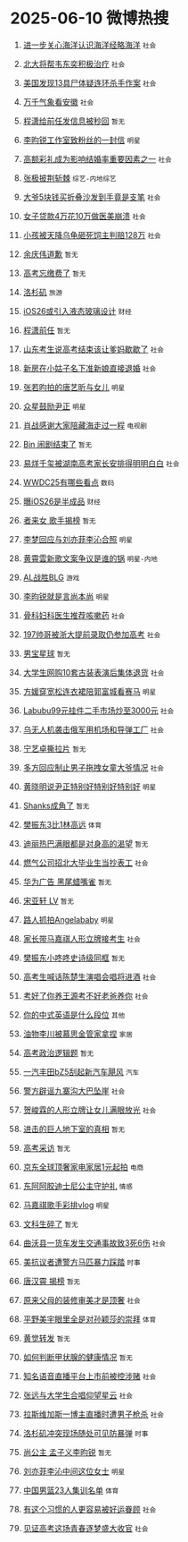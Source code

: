 # 2025-06-10 微博热搜 
1. [进一步关心海洋认识海洋经略海洋](https://m.weibo.cn/search?containerid=100103type%3D1%26t%3D10%26q%3D%23%E8%BF%9B%E4%B8%80%E6%AD%A5%E5%85%B3%E5%BF%83%E6%B5%B7%E6%B4%8B%E8%AE%A4%E8%AF%86%E6%B5%B7%E6%B4%8B%E7%BB%8F%E7%95%A5%E6%B5%B7%E6%B4%8B%23&stream_entry_id=51&isnewpage=1&extparam=seat%3D1%26q%3D%2523%25E8%25BF%259B%25E4%25B8%2580%25E6%25AD%25A5%25E5%2585%25B3%25E5%25BF%2583%25E6%25B5%25B7%25E6%25B4%258B%25E8%25AE%25A4%25E8%25AF%2586%25E6%25B5%25B7%25E6%25B4%258B%25E7%25BB%258F%25E7%2595%25A5%25E6%25B5%25B7%25E6%25B4%258B%2523%26pos%3D0%26cate%3D10103%26filter_type%3Drealtimehot%26dgr%3D0%26stream_entry_id%3D51%26c_type%3D51%26display_time%3D1749497160%26pre_seqid%3D17494971601480362926105) `社会` 

2. [北大将帮韦东奕积极治疗](https://m.weibo.cn/search?containerid=100103type%3D1%26t%3D10%26q%3D%23%E5%8C%97%E5%A4%A7%E5%B0%86%E5%B8%AE%E9%9F%A6%E4%B8%9C%E5%A5%95%E7%A7%AF%E6%9E%81%E6%B2%BB%E7%96%97%23&stream_entry_id=31&isnewpage=1&extparam=seat%3D1%26q%3D%2523%25E5%258C%2597%25E5%25A4%25A7%25E5%25B0%2586%25E5%25B8%25AE%25E9%259F%25A6%25E4%25B8%259C%25E5%25A5%2595%25E7%25A7%25AF%25E6%259E%2581%25E6%25B2%25BB%25E7%2596%2597%2523%26pos%3D0%26flag%3D2%26filter_type%3Drealtimehot%26c_type%3D31%26cate%3D5001%26band_rank%3D1%26realpos%3D1%26dgr%3D0%26stream_entry_id%3D31%26lcate%3D5001%26display_time%3D1749497160%26pre_seqid%3D17494971601480362926105) `社会` 

3. [美国发现13具尸体疑连环杀手作案](https://m.weibo.cn/search?containerid=100103type%3D1%26t%3D10%26q%3D%23%E7%BE%8E%E5%9B%BD%E5%8F%91%E7%8E%B013%E5%85%B7%E5%B0%B8%E4%BD%93%E7%96%91%E8%BF%9E%E7%8E%AF%E6%9D%80%E6%89%8B%E4%BD%9C%E6%A1%88%23&stream_entry_id=31&isnewpage=1&extparam=seat%3D1%26q%3D%2523%25E7%25BE%258E%25E5%259B%25BD%25E5%258F%2591%25E7%258E%25B013%25E5%2585%25B7%25E5%25B0%25B8%25E4%25BD%2593%25E7%2596%2591%25E8%25BF%259E%25E7%258E%25AF%25E6%259D%2580%25E6%2589%258B%25E4%25BD%259C%25E6%25A1%2588%2523%26pos%3D1%26flag%3D2%26filter_type%3Drealtimehot%26c_type%3D31%26cate%3D5001%26band_rank%3D2%26realpos%3D2%26dgr%3D0%26stream_entry_id%3D31%26lcate%3D5001%26display_time%3D1749497160%26pre_seqid%3D17494971601480362926105) `社会` 

4. [万千气象看安徽](https://m.weibo.cn/search?containerid=100103type%3D1%26t%3D10%26q%3D%23%E4%B8%87%E5%8D%83%E6%B0%94%E8%B1%A1%E7%9C%8B%E5%AE%89%E5%BE%BD%23&stream_entry_id=31&isnewpage=1&extparam=seat%3D1%26q%3D%2523%25E4%25B8%2587%25E5%258D%2583%25E6%25B0%2594%25E8%25B1%25A1%25E7%259C%258B%25E5%25AE%2589%25E5%25BE%25BD%2523%26pos%3D2%26flag%3D0%26filter_type%3Drealtimehot%26c_type%3D31%26cate%3D5001%26band_rank%3D3%26realpos%3D3%26dgr%3D0%26stream_entry_id%3D31%26lcate%3D5001%26display_time%3D1749497160%26pre_seqid%3D17494971601480362926105) `社会` 

5. [程潇给前任发信息被秒回](https://m.weibo.cn/search?containerid=100103type%3D1%26t%3D10%26q%3D%E7%A8%8B%E6%BD%87%E7%BB%99%E5%89%8D%E4%BB%BB%E5%8F%91%E4%BF%A1%E6%81%AF%E8%A2%AB%E7%A7%92%E5%9B%9E&stream_entry_id=31&isnewpage=1&extparam=seat%3D1%26q%3D%25E7%25A8%258B%25E6%25BD%2587%25E7%25BB%2599%25E5%2589%258D%25E4%25BB%25BB%25E5%258F%2591%25E4%25BF%25A1%25E6%2581%25AF%25E8%25A2%25AB%25E7%25A7%2592%25E5%259B%259E%26pos%3D3%26flag%3D2%26filter_type%3Drealtimehot%26c_type%3D31%26cate%3D5001%26band_rank%3D4%26realpos%3D4%26dgr%3D0%26stream_entry_id%3D31%26lcate%3D5001%26display_time%3D1749497160%26pre_seqid%3D17494971601480362926105) `暂无` 

6. [李昀锐工作室致粉丝的一封信](https://m.weibo.cn/search?containerid=100103type%3D1%26t%3D10%26q%3D%23%E6%9D%8E%E6%98%80%E9%94%90%E5%B7%A5%E4%BD%9C%E5%AE%A4%E8%87%B4%E7%B2%89%E4%B8%9D%E7%9A%84%E4%B8%80%E5%B0%81%E4%BF%A1%23&stream_entry_id=31&isnewpage=1&extparam=seat%3D1%26q%3D%2523%25E6%259D%258E%25E6%2598%2580%25E9%2594%2590%25E5%25B7%25A5%25E4%25BD%259C%25E5%25AE%25A4%25E8%2587%25B4%25E7%25B2%2589%25E4%25B8%259D%25E7%259A%2584%25E4%25B8%2580%25E5%25B0%2581%25E4%25BF%25A1%2523%26pos%3D4%26flag%3D2%26filter_type%3Drealtimehot%26c_type%3D31%26cate%3D5001%26band_rank%3D5%26realpos%3D5%26dgr%3D0%26stream_entry_id%3D31%26lcate%3D5001%26display_time%3D1749497160%26pre_seqid%3D17494971601480362926105) `明星` 

7. [高额彩礼成为影响结婚率重要因素之一](https://m.weibo.cn/search?containerid=100103type%3D1%26t%3D10%26q%3D%23%E9%AB%98%E9%A2%9D%E5%BD%A9%E7%A4%BC%E6%88%90%E4%B8%BA%E5%BD%B1%E5%93%8D%E7%BB%93%E5%A9%9A%E7%8E%87%E9%87%8D%E8%A6%81%E5%9B%A0%E7%B4%A0%E4%B9%8B%E4%B8%80%23&stream_entry_id=31&isnewpage=1&extparam=seat%3D1%26q%3D%2523%25E9%25AB%2598%25E9%25A2%259D%25E5%25BD%25A9%25E7%25A4%25BC%25E6%2588%2590%25E4%25B8%25BA%25E5%25BD%25B1%25E5%2593%258D%25E7%25BB%2593%25E5%25A9%259A%25E7%258E%2587%25E9%2587%258D%25E8%25A6%2581%25E5%259B%25A0%25E7%25B4%25A0%25E4%25B9%258B%25E4%25B8%2580%2523%26pos%3D5%26flag%3D0%26filter_type%3Drealtimehot%26c_type%3D31%26cate%3D5001%26band_rank%3D6%26realpos%3D6%26dgr%3D0%26stream_entry_id%3D31%26lcate%3D5001%26display_time%3D1749497160%26pre_seqid%3D17494971601480362926105) `社会` 

8. [张极披荆斩棘](https://m.weibo.cn/search?containerid=100103type%3D1%26t%3D10%26q%3D%23%E5%BC%A0%E6%9E%81%E6%8A%AB%E8%8D%86%E6%96%A9%E6%A3%98%23&stream_entry_id=31&isnewpage=1&extparam=seat%3D1%26q%3D%2523%25E5%25BC%25A0%25E6%259E%2581%25E6%258A%25AB%25E8%258D%2586%25E6%2596%25A9%25E6%25A3%2598%2523%26pos%3D6%26flag%3D1%26filter_type%3Drealtimehot%26c_type%3D31%26cate%3D5001%26band_rank%3D7%26realpos%3D7%26dgr%3D0%26stream_entry_id%3D31%26lcate%3D5001%26display_time%3D1749497160%26pre_seqid%3D17494971601480362926105) `综艺-内地综艺` 

9. [大爷5块钱买折叠沙发到手竟是支笔](https://m.weibo.cn/search?containerid=100103type%3D1%26t%3D10%26q%3D%23%E5%A4%A7%E7%88%B75%E5%9D%97%E9%92%B1%E4%B9%B0%E6%8A%98%E5%8F%A0%E6%B2%99%E5%8F%91%E5%88%B0%E6%89%8B%E7%AB%9F%E6%98%AF%E6%94%AF%E7%AC%94%23&stream_entry_id=31&isnewpage=1&extparam=seat%3D1%26q%3D%2523%25E5%25A4%25A7%25E7%2588%25B75%25E5%259D%2597%25E9%2592%25B1%25E4%25B9%25B0%25E6%258A%2598%25E5%258F%25A0%25E6%25B2%2599%25E5%258F%2591%25E5%2588%25B0%25E6%2589%258B%25E7%25AB%259F%25E6%2598%25AF%25E6%2594%25AF%25E7%25AC%2594%2523%26pos%3D7%26flag%3D0%26filter_type%3Drealtimehot%26c_type%3D31%26cate%3D5001%26band_rank%3D8%26realpos%3D8%26dgr%3D0%26stream_entry_id%3D31%26lcate%3D5001%26display_time%3D1749497160%26pre_seqid%3D17494971601480362926105) `社会` 

10. [女子贷款4万花10万做医美崩溃](https://m.weibo.cn/search?containerid=100103type%3D1%26t%3D10%26q%3D%23%E5%A5%B3%E5%AD%90%E8%B4%B7%E6%AC%BE4%E4%B8%87%E8%8A%B110%E4%B8%87%E5%81%9A%E5%8C%BB%E7%BE%8E%E5%B4%A9%E6%BA%83%23&stream_entry_id=31&isnewpage=1&extparam=seat%3D1%26q%3D%2523%25E5%25A5%25B3%25E5%25AD%2590%25E8%25B4%25B7%25E6%25AC%25BE4%25E4%25B8%2587%25E8%258A%25B110%25E4%25B8%2587%25E5%2581%259A%25E5%258C%25BB%25E7%25BE%258E%25E5%25B4%25A9%25E6%25BA%2583%2523%26pos%3D8%26flag%3D2%26filter_type%3Drealtimehot%26c_type%3D31%26cate%3D5001%26band_rank%3D9%26realpos%3D9%26dgr%3D0%26stream_entry_id%3D31%26lcate%3D5001%26display_time%3D1749497160%26pre_seqid%3D17494971601480362926105) `社会` 

11. [小孩被天降乌龟砸死饲主判赔128万](https://m.weibo.cn/search?containerid=100103type%3D1%26t%3D10%26q%3D%23%E5%B0%8F%E5%AD%A9%E8%A2%AB%E5%A4%A9%E9%99%8D%E4%B9%8C%E9%BE%9F%E7%A0%B8%E6%AD%BB%E9%A5%B2%E4%B8%BB%E5%88%A4%E8%B5%94128%E4%B8%87%23&stream_entry_id=31&isnewpage=1&extparam=seat%3D1%26q%3D%2523%25E5%25B0%258F%25E5%25AD%25A9%25E8%25A2%25AB%25E5%25A4%25A9%25E9%2599%258D%25E4%25B9%258C%25E9%25BE%259F%25E7%25A0%25B8%25E6%25AD%25BB%25E9%25A5%25B2%25E4%25B8%25BB%25E5%2588%25A4%25E8%25B5%2594128%25E4%25B8%2587%2523%26pos%3D9%26flag%3D0%26filter_type%3Drealtimehot%26c_type%3D31%26cate%3D5001%26band_rank%3D10%26realpos%3D10%26dgr%3D0%26stream_entry_id%3D31%26lcate%3D5001%26display_time%3D1749497160%26pre_seqid%3D17494971601480362926105) `社会` 

12. [余庆伟道歉](https://m.weibo.cn/search?containerid=100103type%3D1%26t%3D10%26q%3D%E4%BD%99%E5%BA%86%E4%BC%9F%E9%81%93%E6%AD%89&stream_entry_id=31&isnewpage=1&extparam=seat%3D1%26q%3D%25E4%25BD%2599%25E5%25BA%2586%25E4%25BC%259F%25E9%2581%2593%25E6%25AD%2589%26pos%3D10%26flag%3D2%26filter_type%3Drealtimehot%26c_type%3D31%26cate%3D5001%26band_rank%3D11%26realpos%3D11%26dgr%3D0%26stream_entry_id%3D31%26lcate%3D5001%26display_time%3D1749497160%26pre_seqid%3D17494971601480362926105) `暂无` 

13. [高考忘缴费了](https://m.weibo.cn/search?containerid=100103type%3D1%26t%3D10%26q%3D%E9%AB%98%E8%80%83%E5%BF%98%E7%BC%B4%E8%B4%B9%E4%BA%86&stream_entry_id=31&isnewpage=1&extparam=seat%3D1%26q%3D%25E9%25AB%2598%25E8%2580%2583%25E5%25BF%2598%25E7%25BC%25B4%25E8%25B4%25B9%25E4%25BA%2586%26pos%3D11%26flag%3D2%26filter_type%3Drealtimehot%26c_type%3D31%26cate%3D5001%26band_rank%3D12%26realpos%3D12%26dgr%3D0%26stream_entry_id%3D31%26lcate%3D5001%26display_time%3D1749497160%26pre_seqid%3D17494971601480362926105) `暂无` 

14. [洛杉矶](https://m.weibo.cn/search?containerid=100103type%3D1%26t%3D10%26q%3D%E6%B4%9B%E6%9D%89%E7%9F%B6&stream_entry_id=31&isnewpage=1&extparam=seat%3D1%26q%3D%25E6%25B4%259B%25E6%259D%2589%25E7%259F%25B6%26pos%3D12%26flag%3D0%26filter_type%3Drealtimehot%26c_type%3D31%26cate%3D5001%26band_rank%3D13%26realpos%3D13%26dgr%3D0%26stream_entry_id%3D31%26lcate%3D5001%26display_time%3D1749497160%26pre_seqid%3D17494971601480362926105) `旅游` 

15. [iOS26或引入液态玻璃设计](https://m.weibo.cn/search?containerid=100103type%3D1%26t%3D10%26q%3D%23iOS26%E6%88%96%E5%BC%95%E5%85%A5%E6%B6%B2%E6%80%81%E7%8E%BB%E7%92%83%E8%AE%BE%E8%AE%A1%23&stream_entry_id=31&isnewpage=1&extparam=seat%3D1%26q%3D%2523iOS26%25E6%2588%2596%25E5%25BC%2595%25E5%2585%25A5%25E6%25B6%25B2%25E6%2580%2581%25E7%258E%25BB%25E7%2592%2583%25E8%25AE%25BE%25E8%25AE%25A1%2523%26pos%3D13%26flag%3D0%26filter_type%3Drealtimehot%26c_type%3D31%26cate%3D5001%26band_rank%3D14%26realpos%3D14%26dgr%3D0%26stream_entry_id%3D31%26lcate%3D5001%26display_time%3D1749497160%26pre_seqid%3D17494971601480362926105) `财经` 

16. [程潇前任](https://m.weibo.cn/search?containerid=100103type%3D1%26t%3D10%26q%3D%E7%A8%8B%E6%BD%87%E5%89%8D%E4%BB%BB&stream_entry_id=31&isnewpage=1&extparam=seat%3D1%26q%3D%25E7%25A8%258B%25E6%25BD%2587%25E5%2589%258D%25E4%25BB%25BB%26pos%3D14%26flag%3D0%26filter_type%3Drealtimehot%26c_type%3D31%26cate%3D5001%26band_rank%3D15%26realpos%3D15%26dgr%3D0%26stream_entry_id%3D31%26lcate%3D5001%26display_time%3D1749497160%26pre_seqid%3D17494971601480362926105) `暂无` 

17. [山东考生说高考结束该让爹妈歇歇了](https://m.weibo.cn/search?containerid=100103type%3D1%26t%3D10%26q%3D%23%E5%B1%B1%E4%B8%9C%E8%80%83%E7%94%9F%E8%AF%B4%E9%AB%98%E8%80%83%E7%BB%93%E6%9D%9F%E8%AF%A5%E8%AE%A9%E7%88%B9%E5%A6%88%E6%AD%87%E6%AD%87%E4%BA%86%23&stream_entry_id=31&isnewpage=1&extparam=seat%3D1%26q%3D%2523%25E5%25B1%25B1%25E4%25B8%259C%25E8%2580%2583%25E7%2594%259F%25E8%25AF%25B4%25E9%25AB%2598%25E8%2580%2583%25E7%25BB%2593%25E6%259D%259F%25E8%25AF%25A5%25E8%25AE%25A9%25E7%2588%25B9%25E5%25A6%2588%25E6%25AD%2587%25E6%25AD%2587%25E4%25BA%2586%2523%26pos%3D15%26flag%3D0%26filter_type%3Drealtimehot%26c_type%3D31%26cate%3D5001%26band_rank%3D16%26realpos%3D16%26dgr%3D0%26stream_entry_id%3D31%26lcate%3D5001%26display_time%3D1749497160%26pre_seqid%3D17494971601480362926105) `社会` 

18. [新房在小姑子名下准新娘直接退婚](https://m.weibo.cn/search?containerid=100103type%3D1%26t%3D10%26q%3D%23%E6%96%B0%E6%88%BF%E5%9C%A8%E5%B0%8F%E5%A7%91%E5%AD%90%E5%90%8D%E4%B8%8B%E5%87%86%E6%96%B0%E5%A8%98%E7%9B%B4%E6%8E%A5%E9%80%80%E5%A9%9A%23&stream_entry_id=31&isnewpage=1&extparam=seat%3D1%26q%3D%2523%25E6%2596%25B0%25E6%2588%25BF%25E5%259C%25A8%25E5%25B0%258F%25E5%25A7%2591%25E5%25AD%2590%25E5%2590%258D%25E4%25B8%258B%25E5%2587%2586%25E6%2596%25B0%25E5%25A8%2598%25E7%259B%25B4%25E6%258E%25A5%25E9%2580%2580%25E5%25A9%259A%2523%26pos%3D16%26flag%3D0%26filter_type%3Drealtimehot%26c_type%3D31%26cate%3D5001%26band_rank%3D17%26realpos%3D17%26dgr%3D0%26stream_entry_id%3D31%26lcate%3D5001%26display_time%3D1749497160%26pre_seqid%3D17494971601480362926105) `社会` 

19. [张若昀拍的唐艺昕与女儿](https://m.weibo.cn/search?containerid=100103type%3D1%26t%3D10%26q%3D%23%E5%BC%A0%E8%8B%A5%E6%98%80%E6%8B%8D%E7%9A%84%E5%94%90%E8%89%BA%E6%98%95%E4%B8%8E%E5%A5%B3%E5%84%BF%23&stream_entry_id=31&isnewpage=1&extparam=seat%3D1%26q%3D%2523%25E5%25BC%25A0%25E8%258B%25A5%25E6%2598%2580%25E6%258B%258D%25E7%259A%2584%25E5%2594%2590%25E8%2589%25BA%25E6%2598%2595%25E4%25B8%258E%25E5%25A5%25B3%25E5%2584%25BF%2523%26pos%3D17%26flag%3D2%26filter_type%3Drealtimehot%26c_type%3D31%26cate%3D5001%26band_rank%3D18%26realpos%3D18%26dgr%3D0%26stream_entry_id%3D31%26lcate%3D5001%26display_time%3D1749497160%26pre_seqid%3D17494971601480362926105) `明星` 

20. [众星鼓励尹正](https://m.weibo.cn/search?containerid=100103type%3D1%26t%3D10%26q%3D%23%E4%BC%97%E6%98%9F%E9%BC%93%E5%8A%B1%E5%B0%B9%E6%AD%A3%23&stream_entry_id=31&isnewpage=1&extparam=seat%3D1%26q%3D%2523%25E4%25BC%2597%25E6%2598%259F%25E9%25BC%2593%25E5%258A%25B1%25E5%25B0%25B9%25E6%25AD%25A3%2523%26pos%3D18%26flag%3D0%26filter_type%3Drealtimehot%26c_type%3D31%26cate%3D5001%26band_rank%3D19%26realpos%3D19%26dgr%3D0%26stream_entry_id%3D31%26lcate%3D5001%26display_time%3D1749497160%26pre_seqid%3D17494971601480362926105) `明星` 

21. [肖战感谢大家陪藏海走过一程](https://m.weibo.cn/search?containerid=100103type%3D1%26t%3D10%26q%3D%23%E8%82%96%E6%88%98%E6%84%9F%E8%B0%A2%E5%A4%A7%E5%AE%B6%E9%99%AA%E8%97%8F%E6%B5%B7%E8%B5%B0%E8%BF%87%E4%B8%80%E7%A8%8B%23&stream_entry_id=31&isnewpage=1&extparam=seat%3D1%26q%3D%2523%25E8%2582%2596%25E6%2588%2598%25E6%2584%259F%25E8%25B0%25A2%25E5%25A4%25A7%25E5%25AE%25B6%25E9%2599%25AA%25E8%2597%258F%25E6%25B5%25B7%25E8%25B5%25B0%25E8%25BF%2587%25E4%25B8%2580%25E7%25A8%258B%2523%26pos%3D19%26flag%3D0%26filter_type%3Drealtimehot%26c_type%3D31%26cate%3D5001%26band_rank%3D20%26realpos%3D20%26dgr%3D0%26stream_entry_id%3D31%26lcate%3D5001%26display_time%3D1749497160%26pre_seqid%3D17494971601480362926105) `电视剧` 

22. [Bin 闹剧结束了](https://m.weibo.cn/search?containerid=100103type%3D1%26t%3D10%26q%3DBin+%E9%97%B9%E5%89%A7%E7%BB%93%E6%9D%9F%E4%BA%86&stream_entry_id=31&isnewpage=1&extparam=seat%3D1%26q%3DBin%2520%25E9%2597%25B9%25E5%2589%25A7%25E7%25BB%2593%25E6%259D%259F%25E4%25BA%2586%26pos%3D20%26flag%3D0%26filter_type%3Drealtimehot%26c_type%3D31%26cate%3D5001%26band_rank%3D21%26realpos%3D21%26dgr%3D0%26stream_entry_id%3D31%26lcate%3D5001%26display_time%3D1749497160%26pre_seqid%3D17494971601480362926105) `暂无` 

23. [易烊千玺被湖南高考家长安排得明明白白](https://m.weibo.cn/search?containerid=100103type%3D1%26t%3D10%26q%3D%23%E6%98%93%E7%83%8A%E5%8D%83%E7%8E%BA%E8%A2%AB%E6%B9%96%E5%8D%97%E9%AB%98%E8%80%83%E5%AE%B6%E9%95%BF%E5%AE%89%E6%8E%92%E5%BE%97%E6%98%8E%E6%98%8E%E7%99%BD%E7%99%BD%23&stream_entry_id=31&isnewpage=1&extparam=seat%3D1%26q%3D%2523%25E6%2598%2593%25E7%2583%258A%25E5%258D%2583%25E7%258E%25BA%25E8%25A2%25AB%25E6%25B9%2596%25E5%258D%2597%25E9%25AB%2598%25E8%2580%2583%25E5%25AE%25B6%25E9%2595%25BF%25E5%25AE%2589%25E6%258E%2592%25E5%25BE%2597%25E6%2598%258E%25E6%2598%258E%25E7%2599%25BD%25E7%2599%25BD%2523%26pos%3D21%26flag%3D0%26filter_type%3Drealtimehot%26c_type%3D31%26cate%3D5001%26band_rank%3D22%26realpos%3D22%26dgr%3D0%26stream_entry_id%3D31%26lcate%3D5001%26display_time%3D1749497160%26pre_seqid%3D17494971601480362926105) `社会` 

24. [WWDC25有哪些看点](https://m.weibo.cn/search?containerid=100103type%3D1%26t%3D10%26q%3D%23WWDC25%E6%9C%89%E5%93%AA%E4%BA%9B%E7%9C%8B%E7%82%B9%23&stream_entry_id=31&isnewpage=1&extparam=seat%3D1%26q%3D%2523WWDC25%25E6%259C%2589%25E5%2593%25AA%25E4%25BA%259B%25E7%259C%258B%25E7%2582%25B9%2523%26pos%3D22%26flag%3D0%26filter_type%3Drealtimehot%26c_type%3D31%26cate%3D5001%26band_rank%3D23%26realpos%3D23%26dgr%3D0%26stream_entry_id%3D31%26lcate%3D5001%26display_time%3D1749497160%26pre_seqid%3D17494971601480362926105) `数码` 

25. [曝iOS26是半成品](https://m.weibo.cn/search?containerid=100103type%3D1%26t%3D10%26q%3D%23%E6%9B%9DiOS26%E6%98%AF%E5%8D%8A%E6%88%90%E5%93%81%23&stream_entry_id=31&isnewpage=1&extparam=seat%3D1%26q%3D%2523%25E6%259B%259DiOS26%25E6%2598%25AF%25E5%258D%258A%25E6%2588%2590%25E5%2593%2581%2523%26pos%3D23%26flag%3D0%26filter_type%3Drealtimehot%26c_type%3D31%26cate%3D5001%26band_rank%3D24%26realpos%3D24%26dgr%3D0%26stream_entry_id%3D31%26lcate%3D5001%26display_time%3D1749497160%26pre_seqid%3D17494971601480362926105) `财经` 

26. [者来女 歌手揭榜](https://m.weibo.cn/search?containerid=100103type%3D1%26t%3D10%26q%3D%E8%80%85%E6%9D%A5%E5%A5%B3+%E6%AD%8C%E6%89%8B%E6%8F%AD%E6%A6%9C&stream_entry_id=31&isnewpage=1&extparam=seat%3D1%26q%3D%25E8%2580%2585%25E6%259D%25A5%25E5%25A5%25B3%2520%25E6%25AD%258C%25E6%2589%258B%25E6%258F%25AD%25E6%25A6%259C%26pos%3D24%26flag%3D0%26filter_type%3Drealtimehot%26c_type%3D31%26cate%3D5001%26band_rank%3D25%26realpos%3D25%26dgr%3D0%26stream_entry_id%3D31%26lcate%3D5001%26display_time%3D1749497160%26pre_seqid%3D17494971601480362926105) `暂无` 

27. [李梦回应与刘亦菲李沁合照](https://m.weibo.cn/search?containerid=100103type%3D1%26t%3D10%26q%3D%23%E6%9D%8E%E6%A2%A6%E5%9B%9E%E5%BA%94%E4%B8%8E%E5%88%98%E4%BA%A6%E8%8F%B2%E6%9D%8E%E6%B2%81%E5%90%88%E7%85%A7%23&stream_entry_id=31&isnewpage=1&extparam=seat%3D1%26q%3D%2523%25E6%259D%258E%25E6%25A2%25A6%25E5%259B%259E%25E5%25BA%2594%25E4%25B8%258E%25E5%2588%2598%25E4%25BA%25A6%25E8%258F%25B2%25E6%259D%258E%25E6%25B2%2581%25E5%2590%2588%25E7%2585%25A7%2523%26pos%3D25%26flag%3D0%26filter_type%3Drealtimehot%26c_type%3D31%26cate%3D5001%26band_rank%3D26%26realpos%3D26%26dgr%3D0%26stream_entry_id%3D31%26lcate%3D5001%26display_time%3D1749497160%26pre_seqid%3D17494971601480362926105) `明星` 

28. [黄霄雲新歌文案争议是谁的锅](https://m.weibo.cn/search?containerid=100103type%3D1%26t%3D10%26q%3D%23%E9%BB%84%E9%9C%84%E9%9B%B2%E6%96%B0%E6%AD%8C%E6%96%87%E6%A1%88%E4%BA%89%E8%AE%AE%E6%98%AF%E8%B0%81%E7%9A%84%E9%94%85%23&stream_entry_id=31&isnewpage=1&extparam=seat%3D1%26q%3D%2523%25E9%25BB%2584%25E9%259C%2584%25E9%259B%25B2%25E6%2596%25B0%25E6%25AD%258C%25E6%2596%2587%25E6%25A1%2588%25E4%25BA%2589%25E8%25AE%25AE%25E6%2598%25AF%25E8%25B0%2581%25E7%259A%2584%25E9%2594%2585%2523%26pos%3D26%26flag%3D0%26filter_type%3Drealtimehot%26c_type%3D31%26cate%3D5001%26band_rank%3D27%26realpos%3D27%26dgr%3D0%26stream_entry_id%3D31%26lcate%3D5001%26display_time%3D1749497160%26pre_seqid%3D17494971601480362926105) `明星-内地` 

29. [AL战胜BLG](https://m.weibo.cn/search?containerid=100103type%3D1%26t%3D10%26q%3DAL%E6%88%98%E8%83%9CBLG&stream_entry_id=31&isnewpage=1&extparam=seat%3D1%26q%3DAL%25E6%2588%2598%25E8%2583%259CBLG%26pos%3D27%26flag%3D0%26filter_type%3Drealtimehot%26c_type%3D31%26cate%3D5001%26band_rank%3D28%26realpos%3D28%26dgr%3D0%26stream_entry_id%3D31%26lcate%3D5001%26display_time%3D1749497160%26pre_seqid%3D17494971601480362926105) `游戏` 

30. [李昀锐就是言尚本尚](https://m.weibo.cn/search?containerid=100103type%3D1%26t%3D10%26q%3D%23%E6%9D%8E%E6%98%80%E9%94%90%E5%B0%B1%E6%98%AF%E8%A8%80%E5%B0%9A%E6%9C%AC%E5%B0%9A%23&stream_entry_id=31&isnewpage=1&extparam=seat%3D1%26q%3D%2523%25E6%259D%258E%25E6%2598%2580%25E9%2594%2590%25E5%25B0%25B1%25E6%2598%25AF%25E8%25A8%2580%25E5%25B0%259A%25E6%259C%25AC%25E5%25B0%259A%2523%26pos%3D28%26flag%3D0%26filter_type%3Drealtimehot%26c_type%3D31%26cate%3D5001%26band_rank%3D29%26realpos%3D29%26dgr%3D0%26stream_entry_id%3D31%26lcate%3D5001%26display_time%3D1749497160%26pre_seqid%3D17494971601480362926105) `明星` 

31. [骨科妇科医生推荐咳嗽药](https://m.weibo.cn/search?containerid=100103type%3D1%26t%3D10%26q%3D%23%E9%AA%A8%E7%A7%91%E5%A6%87%E7%A7%91%E5%8C%BB%E7%94%9F%E6%8E%A8%E8%8D%90%E5%92%B3%E5%97%BD%E8%8D%AF%23&stream_entry_id=31&isnewpage=1&extparam=seat%3D1%26q%3D%2523%25E9%25AA%25A8%25E7%25A7%2591%25E5%25A6%2587%25E7%25A7%2591%25E5%258C%25BB%25E7%2594%259F%25E6%258E%25A8%25E8%258D%2590%25E5%2592%25B3%25E5%2597%25BD%25E8%258D%25AF%2523%26pos%3D29%26flag%3D0%26filter_type%3Drealtimehot%26c_type%3D31%26cate%3D5001%26band_rank%3D30%26realpos%3D30%26dgr%3D0%26stream_entry_id%3D31%26lcate%3D5001%26display_time%3D1749497160%26pre_seqid%3D17494971601480362926105) `社会` 

32. [197帅哥被浙大提前录取仍参加高考](https://m.weibo.cn/search?containerid=100103type%3D1%26t%3D10%26q%3D%23197%E5%B8%85%E5%93%A5%E8%A2%AB%E6%B5%99%E5%A4%A7%E6%8F%90%E5%89%8D%E5%BD%95%E5%8F%96%E4%BB%8D%E5%8F%82%E5%8A%A0%E9%AB%98%E8%80%83%23&stream_entry_id=31&isnewpage=1&extparam=seat%3D1%26q%3D%2523197%25E5%25B8%2585%25E5%2593%25A5%25E8%25A2%25AB%25E6%25B5%2599%25E5%25A4%25A7%25E6%258F%2590%25E5%2589%258D%25E5%25BD%2595%25E5%258F%2596%25E4%25BB%258D%25E5%258F%2582%25E5%258A%25A0%25E9%25AB%2598%25E8%2580%2583%2523%26pos%3D30%26flag%3D0%26filter_type%3Drealtimehot%26c_type%3D31%26cate%3D5001%26band_rank%3D31%26realpos%3D31%26dgr%3D0%26stream_entry_id%3D31%26lcate%3D5001%26display_time%3D1749497160%26pre_seqid%3D17494971601480362926105) `社会` 

33. [男宝星球](https://m.weibo.cn/search?containerid=100103type%3D1%26t%3D10%26q%3D%E7%94%B7%E5%AE%9D%E6%98%9F%E7%90%83&stream_entry_id=31&isnewpage=1&extparam=seat%3D1%26q%3D%25E7%2594%25B7%25E5%25AE%259D%25E6%2598%259F%25E7%2590%2583%26pos%3D31%26flag%3D1%26filter_type%3Drealtimehot%26c_type%3D31%26cate%3D5001%26band_rank%3D32%26realpos%3D32%26dgr%3D0%26stream_entry_id%3D31%26lcate%3D5001%26display_time%3D1749497160%26pre_seqid%3D17494971601480362926105) `暂无` 

34. [大学生网购10套古装表演后集体退货](https://m.weibo.cn/search?containerid=100103type%3D1%26t%3D10%26q%3D%23%E5%A4%A7%E5%AD%A6%E7%94%9F%E7%BD%91%E8%B4%AD10%E5%A5%97%E5%8F%A4%E8%A3%85%E8%A1%A8%E6%BC%94%E5%90%8E%E9%9B%86%E4%BD%93%E9%80%80%E8%B4%A7%23&stream_entry_id=31&isnewpage=1&extparam=seat%3D1%26q%3D%2523%25E5%25A4%25A7%25E5%25AD%25A6%25E7%2594%259F%25E7%25BD%2591%25E8%25B4%25AD10%25E5%25A5%2597%25E5%258F%25A4%25E8%25A3%2585%25E8%25A1%25A8%25E6%25BC%2594%25E5%2590%258E%25E9%259B%2586%25E4%25BD%2593%25E9%2580%2580%25E8%25B4%25A7%2523%26pos%3D32%26flag%3D0%26filter_type%3Drealtimehot%26c_type%3D31%26cate%3D5001%26band_rank%3D33%26realpos%3D33%26dgr%3D0%26stream_entry_id%3D31%26lcate%3D5001%26display_time%3D1749497160%26pre_seqid%3D17494971601480362926105) `社会` 

35. [方媛穿宽松连衣裙陪郭富城看赛马](https://m.weibo.cn/search?containerid=100103type%3D1%26t%3D10%26q%3D%23%E6%96%B9%E5%AA%9B%E7%A9%BF%E5%AE%BD%E6%9D%BE%E8%BF%9E%E8%A1%A3%E8%A3%99%E9%99%AA%E9%83%AD%E5%AF%8C%E5%9F%8E%E7%9C%8B%E8%B5%9B%E9%A9%AC%23&stream_entry_id=31&isnewpage=1&extparam=seat%3D1%26q%3D%2523%25E6%2596%25B9%25E5%25AA%259B%25E7%25A9%25BF%25E5%25AE%25BD%25E6%259D%25BE%25E8%25BF%259E%25E8%25A1%25A3%25E8%25A3%2599%25E9%2599%25AA%25E9%2583%25AD%25E5%25AF%258C%25E5%259F%258E%25E7%259C%258B%25E8%25B5%259B%25E9%25A9%25AC%2523%26pos%3D33%26flag%3D0%26filter_type%3Drealtimehot%26c_type%3D31%26cate%3D5001%26band_rank%3D34%26realpos%3D34%26dgr%3D0%26stream_entry_id%3D31%26lcate%3D5001%26display_time%3D1749497160%26pre_seqid%3D17494971601480362926105) `明星` 

36. [Labubu99元挂件二手市场炒至3000元](https://m.weibo.cn/search?containerid=100103type%3D1%26t%3D10%26q%3D%23Labubu99%E5%85%83%E6%8C%82%E4%BB%B6%E4%BA%8C%E6%89%8B%E5%B8%82%E5%9C%BA%E7%82%92%E8%87%B33000%E5%85%83%23&stream_entry_id=31&isnewpage=1&extparam=seat%3D1%26q%3D%2523Labubu99%25E5%2585%2583%25E6%258C%2582%25E4%25BB%25B6%25E4%25BA%258C%25E6%2589%258B%25E5%25B8%2582%25E5%259C%25BA%25E7%2582%2592%25E8%2587%25B33000%25E5%2585%2583%2523%26pos%3D34%26flag%3D0%26filter_type%3Drealtimehot%26c_type%3D31%26cate%3D5001%26band_rank%3D35%26realpos%3D35%26dgr%3D0%26stream_entry_id%3D31%26lcate%3D5001%26display_time%3D1749497160%26pre_seqid%3D17494971601480362926105) `社会` 

37. [乌无人机袭击俄军用机场和导弹工厂](https://m.weibo.cn/search?containerid=100103type%3D1%26t%3D10%26q%3D%23%E4%B9%8C%E6%97%A0%E4%BA%BA%E6%9C%BA%E8%A2%AD%E5%87%BB%E4%BF%84%E5%86%9B%E7%94%A8%E6%9C%BA%E5%9C%BA%E5%92%8C%E5%AF%BC%E5%BC%B9%E5%B7%A5%E5%8E%82%23&stream_entry_id=31&isnewpage=1&extparam=seat%3D1%26q%3D%2523%25E4%25B9%258C%25E6%2597%25A0%25E4%25BA%25BA%25E6%259C%25BA%25E8%25A2%25AD%25E5%2587%25BB%25E4%25BF%2584%25E5%2586%259B%25E7%2594%25A8%25E6%259C%25BA%25E5%259C%25BA%25E5%2592%258C%25E5%25AF%25BC%25E5%25BC%25B9%25E5%25B7%25A5%25E5%258E%2582%2523%26pos%3D35%26flag%3D0%26filter_type%3Drealtimehot%26c_type%3D31%26cate%3D5001%26band_rank%3D36%26realpos%3D36%26dgr%3D0%26stream_entry_id%3D31%26lcate%3D5001%26display_time%3D1749497160%26pre_seqid%3D17494971601480362926105) `社会` 

38. [宁艺卓撕拉片](https://m.weibo.cn/search?containerid=100103type%3D1%26t%3D10%26q%3D%E5%AE%81%E8%89%BA%E5%8D%93%E6%92%95%E6%8B%89%E7%89%87&stream_entry_id=31&isnewpage=1&extparam=seat%3D1%26q%3D%25E5%25AE%2581%25E8%2589%25BA%25E5%258D%2593%25E6%2592%2595%25E6%258B%2589%25E7%2589%2587%26pos%3D36%26flag%3D0%26filter_type%3Drealtimehot%26c_type%3D31%26cate%3D5001%26band_rank%3D37%26realpos%3D37%26dgr%3D0%26stream_entry_id%3D31%26lcate%3D5001%26display_time%3D1749497160%26pre_seqid%3D17494971601480362926105) `暂无` 

39. [多方回应制止男子拖拽女童大爷情况](https://m.weibo.cn/search?containerid=100103type%3D1%26t%3D10%26q%3D%23%E5%A4%9A%E6%96%B9%E5%9B%9E%E5%BA%94%E5%88%B6%E6%AD%A2%E7%94%B7%E5%AD%90%E6%8B%96%E6%8B%BD%E5%A5%B3%E7%AB%A5%E5%A4%A7%E7%88%B7%E6%83%85%E5%86%B5%23&stream_entry_id=31&isnewpage=1&extparam=seat%3D1%26q%3D%2523%25E5%25A4%259A%25E6%2596%25B9%25E5%259B%259E%25E5%25BA%2594%25E5%2588%25B6%25E6%25AD%25A2%25E7%2594%25B7%25E5%25AD%2590%25E6%258B%2596%25E6%258B%25BD%25E5%25A5%25B3%25E7%25AB%25A5%25E5%25A4%25A7%25E7%2588%25B7%25E6%2583%2585%25E5%2586%25B5%2523%26pos%3D37%26flag%3D1%26filter_type%3Drealtimehot%26c_type%3D31%26cate%3D5001%26band_rank%3D38%26realpos%3D38%26dgr%3D0%26stream_entry_id%3D31%26lcate%3D5001%26display_time%3D1749497160%26pre_seqid%3D17494971601480362926105) `社会` 

40. [黄晓明说尹正特别好特别好特别好](https://m.weibo.cn/search?containerid=100103type%3D1%26t%3D10%26q%3D%23%E9%BB%84%E6%99%93%E6%98%8E%E8%AF%B4%E5%B0%B9%E6%AD%A3%E7%89%B9%E5%88%AB%E5%A5%BD%E7%89%B9%E5%88%AB%E5%A5%BD%E7%89%B9%E5%88%AB%E5%A5%BD%23&stream_entry_id=31&isnewpage=1&extparam=seat%3D1%26q%3D%2523%25E9%25BB%2584%25E6%2599%2593%25E6%2598%258E%25E8%25AF%25B4%25E5%25B0%25B9%25E6%25AD%25A3%25E7%2589%25B9%25E5%2588%25AB%25E5%25A5%25BD%25E7%2589%25B9%25E5%2588%25AB%25E5%25A5%25BD%25E7%2589%25B9%25E5%2588%25AB%25E5%25A5%25BD%2523%26pos%3D38%26flag%3D0%26filter_type%3Drealtimehot%26c_type%3D31%26cate%3D5001%26band_rank%3D39%26realpos%3D39%26dgr%3D0%26stream_entry_id%3D31%26lcate%3D5001%26display_time%3D1749497160%26pre_seqid%3D17494971601480362926105) `明星` 

41. [Shanks成角了](https://m.weibo.cn/search?containerid=100103type%3D1%26t%3D10%26q%3DShanks%E6%88%90%E8%A7%92%E4%BA%86&stream_entry_id=31&isnewpage=1&extparam=seat%3D1%26q%3DShanks%25E6%2588%2590%25E8%25A7%2592%25E4%25BA%2586%26pos%3D39%26flag%3D0%26filter_type%3Drealtimehot%26c_type%3D31%26cate%3D5001%26band_rank%3D40%26realpos%3D40%26dgr%3D0%26stream_entry_id%3D31%26lcate%3D5001%26display_time%3D1749497160%26pre_seqid%3D17494971601480362926105) `暂无` 

42. [樊振东3比1林高远](https://m.weibo.cn/search?containerid=100103type%3D1%26t%3D10%26q%3D%23%E6%A8%8A%E6%8C%AF%E4%B8%9C3%E6%AF%941%E6%9E%97%E9%AB%98%E8%BF%9C%23&stream_entry_id=31&isnewpage=1&extparam=seat%3D1%26q%3D%2523%25E6%25A8%258A%25E6%258C%25AF%25E4%25B8%259C3%25E6%25AF%25941%25E6%259E%2597%25E9%25AB%2598%25E8%25BF%259C%2523%26pos%3D40%26flag%3D0%26filter_type%3Drealtimehot%26c_type%3D31%26cate%3D5001%26band_rank%3D41%26realpos%3D41%26dgr%3D0%26stream_entry_id%3D31%26lcate%3D5001%26display_time%3D1749497160%26pre_seqid%3D17494971601480362926105) `体育` 

43. [迪丽热巴满眼都是对身高的渴望](https://m.weibo.cn/search?containerid=100103type%3D1%26t%3D10%26q%3D%E8%BF%AA%E4%B8%BD%E7%83%AD%E5%B7%B4%E6%BB%A1%E7%9C%BC%E9%83%BD%E6%98%AF%E5%AF%B9%E8%BA%AB%E9%AB%98%E7%9A%84%E6%B8%B4%E6%9C%9B&stream_entry_id=31&isnewpage=1&extparam=seat%3D1%26q%3D%25E8%25BF%25AA%25E4%25B8%25BD%25E7%2583%25AD%25E5%25B7%25B4%25E6%25BB%25A1%25E7%259C%25BC%25E9%2583%25BD%25E6%2598%25AF%25E5%25AF%25B9%25E8%25BA%25AB%25E9%25AB%2598%25E7%259A%2584%25E6%25B8%25B4%25E6%259C%259B%26pos%3D41%26flag%3D0%26filter_type%3Drealtimehot%26c_type%3D31%26cate%3D5001%26band_rank%3D42%26realpos%3D42%26dgr%3D0%26stream_entry_id%3D31%26lcate%3D5001%26display_time%3D1749497160%26pre_seqid%3D17494971601480362926105) `暂无` 

44. [燃气公司招北大毕业生当抄表工](https://m.weibo.cn/search?containerid=100103type%3D1%26t%3D10%26q%3D%23%E7%87%83%E6%B0%94%E5%85%AC%E5%8F%B8%E6%8B%9B%E5%8C%97%E5%A4%A7%E6%AF%95%E4%B8%9A%E7%94%9F%E5%BD%93%E6%8A%84%E8%A1%A8%E5%B7%A5%23&stream_entry_id=31&isnewpage=1&extparam=seat%3D1%26q%3D%2523%25E7%2587%2583%25E6%25B0%2594%25E5%2585%25AC%25E5%258F%25B8%25E6%258B%259B%25E5%258C%2597%25E5%25A4%25A7%25E6%25AF%2595%25E4%25B8%259A%25E7%2594%259F%25E5%25BD%2593%25E6%258A%2584%25E8%25A1%25A8%25E5%25B7%25A5%2523%26pos%3D42%26flag%3D0%26filter_type%3Drealtimehot%26c_type%3D31%26cate%3D5001%26band_rank%3D43%26realpos%3D43%26dgr%3D0%26stream_entry_id%3D31%26lcate%3D5001%26display_time%3D1749497160%26pre_seqid%3D17494971601480362926105) `社会` 

45. [华为广告 黑尾蜡嘴雀](https://m.weibo.cn/search?containerid=100103type%3D1%26t%3D10%26q%3D%E5%8D%8E%E4%B8%BA%E5%B9%BF%E5%91%8A+%E9%BB%91%E5%B0%BE%E8%9C%A1%E5%98%B4%E9%9B%80&stream_entry_id=31&isnewpage=1&extparam=seat%3D1%26q%3D%25E5%258D%258E%25E4%25B8%25BA%25E5%25B9%25BF%25E5%2591%258A%2520%25E9%25BB%2591%25E5%25B0%25BE%25E8%259C%25A1%25E5%2598%25B4%25E9%259B%2580%26pos%3D43%26flag%3D0%26filter_type%3Drealtimehot%26c_type%3D31%26cate%3D5001%26band_rank%3D44%26realpos%3D44%26dgr%3D0%26stream_entry_id%3D31%26lcate%3D5001%26display_time%3D1749497160%26pre_seqid%3D17494971601480362926105) `暂无` 

46. [宋亚轩 LV](https://m.weibo.cn/search?containerid=100103type%3D1%26t%3D10%26q%3D%E5%AE%8B%E4%BA%9A%E8%BD%A9+LV&stream_entry_id=31&isnewpage=1&extparam=seat%3D1%26q%3D%25E5%25AE%258B%25E4%25BA%259A%25E8%25BD%25A9%2520LV%26pos%3D44%26flag%3D0%26filter_type%3Drealtimehot%26c_type%3D31%26cate%3D5001%26band_rank%3D45%26realpos%3D45%26dgr%3D0%26stream_entry_id%3D31%26lcate%3D5001%26display_time%3D1749497160%26pre_seqid%3D17494971601480362926105) `暂无` 

47. [路人抓拍Angelababy](https://m.weibo.cn/search?containerid=100103type%3D1%26t%3D10%26q%3D%23%E8%B7%AF%E4%BA%BA%E6%8A%93%E6%8B%8DAngelababy%23&stream_entry_id=31&isnewpage=1&extparam=seat%3D1%26q%3D%2523%25E8%25B7%25AF%25E4%25BA%25BA%25E6%258A%2593%25E6%258B%258DAngelababy%2523%26pos%3D45%26flag%3D0%26filter_type%3Drealtimehot%26c_type%3D31%26cate%3D5001%26band_rank%3D46%26realpos%3D46%26dgr%3D0%26stream_entry_id%3D31%26lcate%3D5001%26display_time%3D1749497160%26pre_seqid%3D17494971601480362926105) `明星` 

48. [家长带马嘉祺人形立牌接考生](https://m.weibo.cn/search?containerid=100103type%3D1%26t%3D10%26q%3D%23%E5%AE%B6%E9%95%BF%E5%B8%A6%E9%A9%AC%E5%98%89%E7%A5%BA%E4%BA%BA%E5%BD%A2%E7%AB%8B%E7%89%8C%E6%8E%A5%E8%80%83%E7%94%9F%23&stream_entry_id=31&isnewpage=1&extparam=seat%3D1%26q%3D%2523%25E5%25AE%25B6%25E9%2595%25BF%25E5%25B8%25A6%25E9%25A9%25AC%25E5%2598%2589%25E7%25A5%25BA%25E4%25BA%25BA%25E5%25BD%25A2%25E7%25AB%258B%25E7%2589%258C%25E6%258E%25A5%25E8%2580%2583%25E7%2594%259F%2523%26pos%3D46%26flag%3D0%26filter_type%3Drealtimehot%26c_type%3D31%26cate%3D5001%26band_rank%3D47%26realpos%3D47%26dgr%3D0%26stream_entry_id%3D31%26lcate%3D5001%26display_time%3D1749497160%26pre_seqid%3D17494971601480362926105) `社会` 

49. [樊振东小咚咚史诗级同框](https://m.weibo.cn/search?containerid=100103type%3D1%26t%3D10%26q%3D%E6%A8%8A%E6%8C%AF%E4%B8%9C%E5%B0%8F%E5%92%9A%E5%92%9A%E5%8F%B2%E8%AF%97%E7%BA%A7%E5%90%8C%E6%A1%86&stream_entry_id=31&isnewpage=1&extparam=seat%3D1%26q%3D%25E6%25A8%258A%25E6%258C%25AF%25E4%25B8%259C%25E5%25B0%258F%25E5%2592%259A%25E5%2592%259A%25E5%258F%25B2%25E8%25AF%2597%25E7%25BA%25A7%25E5%2590%258C%25E6%25A1%2586%26pos%3D47%26flag%3D0%26filter_type%3Drealtimehot%26c_type%3D31%26cate%3D5001%26band_rank%3D48%26realpos%3D48%26dgr%3D0%26stream_entry_id%3D31%26lcate%3D5001%26display_time%3D1749497160%26pre_seqid%3D17494971601480362926105) `暂无` 

50. [高考生喊话陈楚生演唱会唱将进酒](https://m.weibo.cn/search?containerid=100103type%3D1%26t%3D10%26q%3D%23%E9%AB%98%E8%80%83%E7%94%9F%E5%96%8A%E8%AF%9D%E9%99%88%E6%A5%9A%E7%94%9F%E6%BC%94%E5%94%B1%E4%BC%9A%E5%94%B1%E5%B0%86%E8%BF%9B%E9%85%92%23&stream_entry_id=31&isnewpage=1&extparam=seat%3D1%26q%3D%2523%25E9%25AB%2598%25E8%2580%2583%25E7%2594%259F%25E5%2596%258A%25E8%25AF%259D%25E9%2599%2588%25E6%25A5%259A%25E7%2594%259F%25E6%25BC%2594%25E5%2594%25B1%25E4%25BC%259A%25E5%2594%25B1%25E5%25B0%2586%25E8%25BF%259B%25E9%2585%2592%2523%26pos%3D48%26flag%3D0%26filter_type%3Drealtimehot%26c_type%3D31%26cate%3D5001%26band_rank%3D49%26realpos%3D49%26dgr%3D0%26stream_entry_id%3D31%26lcate%3D5001%26display_time%3D1749497160%26pre_seqid%3D17494971601480362926105) `社会` 

51. [考好了你养王源考不好老爸养你](https://m.weibo.cn/search?containerid=100103type%3D1%26t%3D10%26q%3D%23%E8%80%83%E5%A5%BD%E4%BA%86%E4%BD%A0%E5%85%BB%E7%8E%8B%E6%BA%90%E8%80%83%E4%B8%8D%E5%A5%BD%E8%80%81%E7%88%B8%E5%85%BB%E4%BD%A0%23&stream_entry_id=31&isnewpage=1&extparam=seat%3D1%26q%3D%2523%25E8%2580%2583%25E5%25A5%25BD%25E4%25BA%2586%25E4%25BD%25A0%25E5%2585%25BB%25E7%258E%258B%25E6%25BA%2590%25E8%2580%2583%25E4%25B8%258D%25E5%25A5%25BD%25E8%2580%2581%25E7%2588%25B8%25E5%2585%25BB%25E4%25BD%25A0%2523%26pos%3D49%26flag%3D0%26filter_type%3Drealtimehot%26c_type%3D31%26cate%3D5001%26band_rank%3D50%26realpos%3D50%26dgr%3D0%26stream_entry_id%3D31%26lcate%3D5001%26display_time%3D1749497160%26pre_seqid%3D17494971601480362926105) `社会` 

52. [你的中式英语是什么段位](https://m.weibo.cn/search?containerid=100103type%3D1%26t%3D10%26q%3D%23%E4%BD%A0%E7%9A%84%E4%B8%AD%E5%BC%8F%E8%8B%B1%E8%AF%AD%E6%98%AF%E4%BB%80%E4%B9%88%E6%AE%B5%E4%BD%8D%23&stream_entry_id=31&isnewpage=1&extparam=seat%3D1%26pos%3D3%26filter_type%3Drealtimehot%26c_type%3D31%26is_ad_pos%3D1%26cate%3D5001%26lcate%3D5001%26q%3D%2523%25E4%25BD%25A0%25E7%259A%2584%25E4%25B8%25AD%25E5%25BC%258F%25E8%258B%25B1%25E8%25AF%25AD%25E6%2598%25AF%25E4%25BB%2580%25E4%25B9%2588%25E6%25AE%25B5%25E4%25BD%258D%2523%26stream_entry_id%3D31%26topic_ad%3D1%26adid%3D289368%26band_rank%3D4%26dgr%3D0%26display_time%3D1749497049%26pre_seqid%3D17494970493690381253132) `其他` 

53. [油物李川被慕思金管家拿捏](https://m.weibo.cn/search?containerid=100103type%3D1%26t%3D10%26q%3D%23%E6%B2%B9%E7%89%A9%E6%9D%8E%E5%B7%9D%E8%A2%AB%E6%85%95%E6%80%9D%E9%87%91%E7%AE%A1%E5%AE%B6%E6%8B%BF%E6%8D%8F%23&stream_entry_id=31&isnewpage=1&extparam=seat%3D1%26pos%3D7%26filter_type%3Drealtimehot%26c_type%3D31%26is_ad_pos%3D1%26cate%3D5001%26lcate%3D5001%26q%3D%2523%25E6%25B2%25B9%25E7%2589%25A9%25E6%259D%258E%25E5%25B7%259D%25E8%25A2%25AB%25E6%2585%2595%25E6%2580%259D%25E9%2587%2591%25E7%25AE%25A1%25E5%25AE%25B6%25E6%258B%25BF%25E6%258D%258F%2523%26stream_entry_id%3D31%26topic_ad%3D1%26adid%3D289356%26band_rank%3D7%26dgr%3D0%26display_time%3D1749497049%26pre_seqid%3D17494970493690381253132) `家居` 

54. [高考政治逻辑题](https://m.weibo.cn/search?containerid=100103type%3D1%26t%3D10%26q%3D%E9%AB%98%E8%80%83%E6%94%BF%E6%B2%BB%E9%80%BB%E8%BE%91%E9%A2%98&stream_entry_id=31&isnewpage=1&extparam=seat%3D1%26cate%3D5001%26realpos%3D49%26stream_entry_id%3D31%26band_rank%3D49%26lcate%3D5001%26flag%3D1%26filter_type%3Drealtimehot%26pos%3D48%26q%3D%25E9%25AB%2598%25E8%2580%2583%25E6%2594%25BF%25E6%25B2%25BB%25E9%2580%25BB%25E8%25BE%2591%25E9%25A2%2598%26dgr%3D0%26c_type%3D31%26display_time%3D1749496941%26pre_seqid%3D1749496941471937397533) `暂无` 

55. [一汽丰田bZ5刮起新汽车飓风](https://m.weibo.cn/search?containerid=100103type%3D1%26t%3D10%26q%3D%23%E4%B8%80%E6%B1%BD%E4%B8%B0%E7%94%B0bZ5%E5%88%AE%E8%B5%B7%E6%96%B0%E6%B1%BD%E8%BD%A6%E9%A3%93%E9%A3%8E%23&stream_entry_id=31&isnewpage=1&extparam=seat%3D1%26is_ad_pos%3D1%26lcate%3D5001%26filter_type%3Drealtimehot%26dgr%3D0%26c_type%3D31%26adid%3D289262%26pos%3D3%26cate%3D5001%26topic_ad%3D1%26q%3D%2523%25E4%25B8%2580%25E6%25B1%25BD%25E4%25B8%25B0%25E7%2594%25B0bZ5%25E5%2588%25AE%25E8%25B5%25B7%25E6%2596%25B0%25E6%25B1%25BD%25E8%25BD%25A6%25E9%25A3%2593%25E9%25A3%258E%2523%26band_rank%3D4%26stream_entry_id%3D31%26display_time%3D1749494412%26pre_seqid%3D17494944120780369202122) `汽车` 

56. [警方辟谣九寨沟大巴坠崖](https://m.weibo.cn/search?containerid=100103type%3D1%26t%3D10%26q%3D%23%E8%AD%A6%E6%96%B9%E8%BE%9F%E8%B0%A3%E4%B9%9D%E5%AF%A8%E6%B2%9F%E5%A4%A7%E5%B7%B4%E5%9D%A0%E5%B4%96%23&stream_entry_id=31&isnewpage=1&extparam=seat%3D1%26is_ad_pos%3D1%26lcate%3D5001%26filter_type%3Drealtimehot%26dgr%3D0%26c_type%3D31%26adid%3D289405%26cate%3D5001%26pos%3D7%26q%3D%2523%25E8%25AD%25A6%25E6%2596%25B9%25E8%25BE%259F%25E8%25B0%25A3%25E4%25B9%259D%25E5%25AF%25A8%25E6%25B2%259F%25E5%25A4%25A7%25E5%25B7%25B4%25E5%259D%25A0%25E5%25B4%2596%2523%26band_rank%3D7%26stream_entry_id%3D31%26display_time%3D1749494412%26pre_seqid%3D17494944120780369202122) `社会` 

57. [贺峻霖的人形立牌让女儿满眼放光](https://m.weibo.cn/search?containerid=100103type%3D1%26t%3D10%26q%3D%23%E8%B4%BA%E5%B3%BB%E9%9C%96%E7%9A%84%E4%BA%BA%E5%BD%A2%E7%AB%8B%E7%89%8C%E8%AE%A9%E5%A5%B3%E5%84%BF%E6%BB%A1%E7%9C%BC%E6%94%BE%E5%85%89%23&stream_entry_id=31&isnewpage=1&extparam=seat%3D1%26lcate%3D5001%26flag%3D0%26realpos%3D45%26dgr%3D0%26c_type%3D31%26filter_type%3Drealtimehot%26cate%3D5001%26pos%3D46%26q%3D%2523%25E8%25B4%25BA%25E5%25B3%25BB%25E9%259C%2596%25E7%259A%2584%25E4%25BA%25BA%25E5%25BD%25A2%25E7%25AB%258B%25E7%2589%258C%25E8%25AE%25A9%25E5%25A5%25B3%25E5%2584%25BF%25E6%25BB%25A1%25E7%259C%25BC%25E6%2594%25BE%25E5%2585%2589%2523%26band_rank%3D45%26stream_entry_id%3D31%26display_time%3D1749494412%26pre_seqid%3D17494944120780369202122) `社会` 

58. [进击的巨人地下室的真相](https://m.weibo.cn/search?containerid=100103type%3D1%26t%3D10%26q%3D%E8%BF%9B%E5%87%BB%E7%9A%84%E5%B7%A8%E4%BA%BA%E5%9C%B0%E4%B8%8B%E5%AE%A4%E7%9A%84%E7%9C%9F%E7%9B%B8&stream_entry_id=31&isnewpage=1&extparam=seat%3D1%26lcate%3D5001%26flag%3D0%26realpos%3D47%26dgr%3D0%26c_type%3D31%26filter_type%3Drealtimehot%26cate%3D5001%26pos%3D48%26q%3D%25E8%25BF%259B%25E5%2587%25BB%25E7%259A%2584%25E5%25B7%25A8%25E4%25BA%25BA%25E5%259C%25B0%25E4%25B8%258B%25E5%25AE%25A4%25E7%259A%2584%25E7%259C%259F%25E7%259B%25B8%26band_rank%3D47%26stream_entry_id%3D31%26display_time%3D1749494412%26pre_seqid%3D17494944120780369202122) `暂无` 

59. [高考采访](https://m.weibo.cn/search?containerid=100103type%3D1%26t%3D10%26q%3D%E9%AB%98%E8%80%83%E9%87%87%E8%AE%BF&stream_entry_id=31&isnewpage=1&extparam=seat%3D1%26lcate%3D5001%26flag%3D1%26realpos%3D48%26dgr%3D0%26c_type%3D31%26filter_type%3Drealtimehot%26cate%3D5001%26pos%3D49%26q%3D%25E9%25AB%2598%25E8%2580%2583%25E9%2587%2587%25E8%25AE%25BF%26band_rank%3D48%26stream_entry_id%3D31%26display_time%3D1749494412%26pre_seqid%3D17494944120780369202122) `暂无` 

60. [京东全球顶奢家电家居1元起拍](https://m.weibo.cn/search?containerid=100103type%3D1%26t%3D10%26q%3D%23%E4%BA%AC%E4%B8%9C%E5%85%A8%E7%90%83%E9%A1%B6%E5%A5%A2%E5%AE%B6%E7%94%B5%E5%AE%B6%E5%B1%851%E5%85%83%E8%B5%B7%E6%8B%8D%23&stream_entry_id=31&isnewpage=1&extparam=seat%3D1%26filter_type%3Drealtimehot%26lcate%3D5001%26c_type%3D31%26band_rank%3D4%26cate%3D5001%26q%3D%2523%25E4%25BA%25AC%25E4%25B8%259C%25E5%2585%25A8%25E7%2590%2583%25E9%25A1%25B6%25E5%25A5%25A2%25E5%25AE%25B6%25E7%2594%25B5%25E5%25AE%25B6%25E5%25B1%25851%25E5%2585%2583%25E8%25B5%25B7%25E6%258B%258D%2523%26is_ad_pos%3D1%26stream_entry_id%3D31%26pos%3D3%26topic_ad%3D1%26adid%3D289378%26dgr%3D0%26display_time%3D1749494351%26pre_seqid%3D1749494351242037561321) `电商` 

61. [东阿阿胶迪士尼公主守护礼](https://m.weibo.cn/search?containerid=100103type%3D1%26t%3D10%26q%3D%23%E4%B8%9C%E9%98%BF%E9%98%BF%E8%83%B6%E8%BF%AA%E5%A3%AB%E5%B0%BC%E5%85%AC%E4%B8%BB%E5%AE%88%E6%8A%A4%E7%A4%BC%23&stream_entry_id=31&isnewpage=1&extparam=seat%3D1%26cate%3D5001%26is_ad_pos%3D1%26stream_entry_id%3D31%26dgr%3D0%26adid%3D289357%26band_rank%3D7%26q%3D%2523%25E4%25B8%259C%25E9%2598%25BF%25E9%2598%25BF%25E8%2583%25B6%25E8%25BF%25AA%25E5%25A3%25AB%25E5%25B0%25BC%25E5%2585%25AC%25E4%25B8%25BB%25E5%25AE%2588%25E6%258A%25A4%25E7%25A4%25BC%2523%26filter_type%3Drealtimehot%26pos%3D7%26c_type%3D31%26topic_ad%3D1%26lcate%3D5001%26display_time%3D1749494295%26pre_seqid%3D1749494295165038146566) `情感` 

62. [马嘉祺歌手彩排vlog](https://m.weibo.cn/search?containerid=100103type%3D1%26t%3D10%26q%3D%23%E9%A9%AC%E5%98%89%E7%A5%BA%E6%AD%8C%E6%89%8B%E5%BD%A9%E6%8E%92vlog%23&stream_entry_id=31&isnewpage=1&extparam=seat%3D1%26q%3D%2523%25E9%25A9%25AC%25E5%2598%2589%25E7%25A5%25BA%25E6%25AD%258C%25E6%2589%258B%25E5%25BD%25A9%25E6%258E%2592vlog%2523%26filter_type%3Drealtimehot%26realpos%3D50%26c_type%3D31%26pos%3D50%26cate%3D5001%26band_rank%3D50%26stream_entry_id%3D31%26lcate%3D5001%26flag%3D1%26dgr%3D0%26display_time%3D1749494236%26pre_seqid%3D1749494236947037458568) `明星` 

63. [文科生碎了](https://m.weibo.cn/search?containerid=100103type%3D1%26t%3D10%26q%3D%E6%96%87%E7%A7%91%E7%94%9F%E7%A2%8E%E4%BA%86&stream_entry_id=31&isnewpage=1&extparam=seat%3D1%26q%3D%25E6%2596%2587%25E7%25A7%2591%25E7%2594%259F%25E7%25A2%258E%25E4%25BA%2586%26pos%3D9%26filter_type%3Drealtimehot%26c_type%3D31%26cate%3D5001%26realpos%3D9%26dgr%3D0%26stream_entry_id%3D31%26band_rank%3D9%26lcate%3D5001%26flag%3D0%26display_time%3D1749490087%26pre_seqid%3D1749490087931038080372) `暂无` 

64. [曲沃县一货车发生交通事故致3死6伤](https://m.weibo.cn/search?containerid=100103type%3D1%26t%3D10%26q%3D%23%E6%9B%B2%E6%B2%83%E5%8E%BF%E4%B8%80%E8%B4%A7%E8%BD%A6%E5%8F%91%E7%94%9F%E4%BA%A4%E9%80%9A%E4%BA%8B%E6%95%85%E8%87%B43%E6%AD%BB6%E4%BC%A4%23&stream_entry_id=31&isnewpage=1&extparam=seat%3D1%26q%3D%2523%25E6%259B%25B2%25E6%25B2%2583%25E5%258E%25BF%25E4%25B8%2580%25E8%25B4%25A7%25E8%25BD%25A6%25E5%258F%2591%25E7%2594%259F%25E4%25BA%25A4%25E9%2580%259A%25E4%25BA%258B%25E6%2595%2585%25E8%2587%25B43%25E6%25AD%25BB6%25E4%25BC%25A4%2523%26pos%3D15%26filter_type%3Drealtimehot%26c_type%3D31%26cate%3D5001%26realpos%3D15%26dgr%3D0%26stream_entry_id%3D31%26band_rank%3D15%26lcate%3D5001%26flag%3D1%26display_time%3D1749490087%26pre_seqid%3D1749490087931038080372) `社会` 

65. [美抗议者遭警方马匹暴力踩踏](https://m.weibo.cn/search?containerid=100103type%3D1%26t%3D10%26q%3D%23%E7%BE%8E%E6%8A%97%E8%AE%AE%E8%80%85%E9%81%AD%E8%AD%A6%E6%96%B9%E9%A9%AC%E5%8C%B9%E6%9A%B4%E5%8A%9B%E8%B8%A9%E8%B8%8F%23&stream_entry_id=31&isnewpage=1&extparam=seat%3D1%26q%3D%2523%25E7%25BE%258E%25E6%258A%2597%25E8%25AE%25AE%25E8%2580%2585%25E9%2581%25AD%25E8%25AD%25A6%25E6%2596%25B9%25E9%25A9%25AC%25E5%258C%25B9%25E6%259A%25B4%25E5%258A%259B%25E8%25B8%25A9%25E8%25B8%258F%2523%26pos%3D30%26filter_type%3Drealtimehot%26c_type%3D31%26cate%3D5001%26realpos%3D30%26dgr%3D0%26stream_entry_id%3D31%26band_rank%3D30%26lcate%3D5001%26flag%3D1%26display_time%3D1749490087%26pre_seqid%3D1749490087931038080372) `时事` 

66. [唐汉霄 揭榜](https://m.weibo.cn/search?containerid=100103type%3D1%26t%3D10%26q%3D%E5%94%90%E6%B1%89%E9%9C%84+%E6%8F%AD%E6%A6%9C&stream_entry_id=31&isnewpage=1&extparam=seat%3D1%26q%3D%25E5%2594%2590%25E6%25B1%2589%25E9%259C%2584%2520%25E6%258F%25AD%25E6%25A6%259C%26pos%3D43%26filter_type%3Drealtimehot%26c_type%3D31%26cate%3D5001%26realpos%3D43%26dgr%3D0%26stream_entry_id%3D31%26band_rank%3D43%26lcate%3D5001%26flag%3D0%26display_time%3D1749490087%26pre_seqid%3D1749490087931038080372) `暂无` 

67. [原来父母的装修审美才是顶奢](https://m.weibo.cn/search?containerid=100103type%3D1%26t%3D10%26q%3D%23%E5%8E%9F%E6%9D%A5%E7%88%B6%E6%AF%8D%E7%9A%84%E8%A3%85%E4%BF%AE%E5%AE%A1%E7%BE%8E%E6%89%8D%E6%98%AF%E9%A1%B6%E5%A5%A2%23&stream_entry_id=31&isnewpage=1&extparam=seat%3D1%26q%3D%2523%25E5%258E%259F%25E6%259D%25A5%25E7%2588%25B6%25E6%25AF%258D%25E7%259A%2584%25E8%25A3%2585%25E4%25BF%25AE%25E5%25AE%25A1%25E7%25BE%258E%25E6%2589%258D%25E6%2598%25AF%25E9%25A1%25B6%25E5%25A5%25A2%2523%26pos%3D45%26filter_type%3Drealtimehot%26c_type%3D31%26cate%3D5001%26realpos%3D45%26dgr%3D0%26stream_entry_id%3D31%26band_rank%3D45%26lcate%3D5001%26flag%3D0%26display_time%3D1749490087%26pre_seqid%3D1749490087931038080372) `社会` 

68. [平野美宇眼里全是对孙颖莎的崇拜](https://m.weibo.cn/search?containerid=100103type%3D1%26t%3D10%26q%3D%23%E5%B9%B3%E9%87%8E%E7%BE%8E%E5%AE%87%E7%9C%BC%E9%87%8C%E5%85%A8%E6%98%AF%E5%AF%B9%E5%AD%99%E9%A2%96%E8%8E%8E%E7%9A%84%E5%B4%87%E6%8B%9C%23&stream_entry_id=31&isnewpage=1&extparam=seat%3D1%26q%3D%2523%25E5%25B9%25B3%25E9%2587%258E%25E7%25BE%258E%25E5%25AE%2587%25E7%259C%25BC%25E9%2587%258C%25E5%2585%25A8%25E6%2598%25AF%25E5%25AF%25B9%25E5%25AD%2599%25E9%25A2%2596%25E8%258E%258E%25E7%259A%2584%25E5%25B4%2587%25E6%258B%259C%2523%26pos%3D48%26filter_type%3Drealtimehot%26c_type%3D31%26cate%3D5001%26realpos%3D48%26dgr%3D0%26stream_entry_id%3D31%26band_rank%3D48%26lcate%3D5001%26flag%3D1%26display_time%3D1749490087%26pre_seqid%3D1749490087931038080372) `体育` 

69. [黄觉转发](https://m.weibo.cn/search?containerid=100103type%3D1%26t%3D10%26q%3D%E9%BB%84%E8%A7%89%E8%BD%AC%E5%8F%91&stream_entry_id=31&isnewpage=1&extparam=seat%3D1%26realpos%3D17%26filter_type%3Drealtimehot%26c_type%3D31%26lcate%3D5001%26pos%3D17%26flag%3D0%26cate%3D5001%26band_rank%3D17%26q%3D%25E9%25BB%2584%25E8%25A7%2589%25E8%25BD%25AC%25E5%258F%2591%26dgr%3D0%26stream_entry_id%3D31%26display_time%3D1749487069%26pre_seqid%3D17494870693120372534145) `暂无` 

70. [如何判断甲状腺的健康情况](https://m.weibo.cn/search?containerid=100103type%3D1%26t%3D10%26q%3D%E5%A6%82%E4%BD%95%E5%88%A4%E6%96%AD%E7%94%B2%E7%8A%B6%E8%85%BA%E7%9A%84%E5%81%A5%E5%BA%B7%E6%83%85%E5%86%B5&stream_entry_id=31&isnewpage=1&extparam=seat%3D1%26is_ai_ask%3D1%26realpos%3D18%26filter_type%3Drealtimehot%26c_type%3D31%26lcate%3D5001%26pos%3D18%26flag%3D1%26cate%3D5001%26band_rank%3D18%26q%3D%25E5%25A6%2582%25E4%25BD%2595%25E5%2588%25A4%25E6%2596%25AD%25E7%2594%25B2%25E7%258A%25B6%25E8%2585%25BA%25E7%259A%2584%25E5%2581%25A5%25E5%25BA%25B7%25E6%2583%2585%25E5%2586%25B5%26dgr%3D0%26stream_entry_id%3D31%26display_time%3D1749487069%26pre_seqid%3D17494870693120372534145) `暂无` 

71. [知名语音直播平台上市前被控涉赌](https://m.weibo.cn/search?containerid=100103type%3D1%26t%3D10%26q%3D%23%E7%9F%A5%E5%90%8D%E8%AF%AD%E9%9F%B3%E7%9B%B4%E6%92%AD%E5%B9%B3%E5%8F%B0%E4%B8%8A%E5%B8%82%E5%89%8D%E8%A2%AB%E6%8E%A7%E6%B6%89%E8%B5%8C%23&stream_entry_id=31&isnewpage=1&extparam=seat%3D1%26realpos%3D19%26filter_type%3Drealtimehot%26c_type%3D31%26lcate%3D5001%26pos%3D19%26flag%3D1%26cate%3D5001%26band_rank%3D19%26q%3D%2523%25E7%259F%25A5%25E5%2590%258D%25E8%25AF%25AD%25E9%259F%25B3%25E7%259B%25B4%25E6%2592%25AD%25E5%25B9%25B3%25E5%258F%25B0%25E4%25B8%258A%25E5%25B8%2582%25E5%2589%258D%25E8%25A2%25AB%25E6%258E%25A7%25E6%25B6%2589%25E8%25B5%258C%2523%26dgr%3D0%26stream_entry_id%3D31%26display_time%3D1749487069%26pre_seqid%3D17494870693120372534145) `社会` 

72. [张远与大学生合唱仰望星云](https://m.weibo.cn/search?containerid=100103type%3D1%26t%3D10%26q%3D%23%E5%BC%A0%E8%BF%9C%E4%B8%8E%E5%A4%A7%E5%AD%A6%E7%94%9F%E5%90%88%E5%94%B1%E4%BB%B0%E6%9C%9B%E6%98%9F%E4%BA%91%23&stream_entry_id=31&isnewpage=1&extparam=seat%3D1%26realpos%3D29%26filter_type%3Drealtimehot%26c_type%3D31%26lcate%3D5001%26pos%3D29%26flag%3D1%26cate%3D5001%26band_rank%3D29%26q%3D%2523%25E5%25BC%25A0%25E8%25BF%259C%25E4%25B8%258E%25E5%25A4%25A7%25E5%25AD%25A6%25E7%2594%259F%25E5%2590%2588%25E5%2594%25B1%25E4%25BB%25B0%25E6%259C%259B%25E6%2598%259F%25E4%25BA%2591%2523%26dgr%3D0%26stream_entry_id%3D31%26display_time%3D1749487069%26pre_seqid%3D17494870693120372534145) `社会` 

73. [拉斯维加斯一博主直播时遭男子枪杀](https://m.weibo.cn/search?containerid=100103type%3D1%26t%3D10%26q%3D%23%E6%8B%89%E6%96%AF%E7%BB%B4%E5%8A%A0%E6%96%AF%E4%B8%80%E5%8D%9A%E4%B8%BB%E7%9B%B4%E6%92%AD%E6%97%B6%E9%81%AD%E7%94%B7%E5%AD%90%E6%9E%AA%E6%9D%80%23&stream_entry_id=31&isnewpage=1&extparam=seat%3D1%26realpos%3D30%26filter_type%3Drealtimehot%26c_type%3D31%26lcate%3D5001%26pos%3D30%26flag%3D1%26cate%3D5001%26band_rank%3D30%26q%3D%2523%25E6%258B%2589%25E6%2596%25AF%25E7%25BB%25B4%25E5%258A%25A0%25E6%2596%25AF%25E4%25B8%2580%25E5%258D%259A%25E4%25B8%25BB%25E7%259B%25B4%25E6%2592%25AD%25E6%2597%25B6%25E9%2581%25AD%25E7%2594%25B7%25E5%25AD%2590%25E6%259E%25AA%25E6%259D%2580%2523%26dgr%3D0%26stream_entry_id%3D31%26display_time%3D1749487069%26pre_seqid%3D17494870693120372534145) `社会` 

74. [洛杉矶冲突现场随处可见防暴弹](https://m.weibo.cn/search?containerid=100103type%3D1%26t%3D10%26q%3D%23%E6%B4%9B%E6%9D%89%E7%9F%B6%E5%86%B2%E7%AA%81%E7%8E%B0%E5%9C%BA%E9%9A%8F%E5%A4%84%E5%8F%AF%E8%A7%81%E9%98%B2%E6%9A%B4%E5%BC%B9%23&stream_entry_id=31&isnewpage=1&extparam=seat%3D1%26realpos%3D40%26filter_type%3Drealtimehot%26c_type%3D31%26lcate%3D5001%26pos%3D40%26flag%3D1%26cate%3D5001%26band_rank%3D40%26q%3D%2523%25E6%25B4%259B%25E6%259D%2589%25E7%259F%25B6%25E5%2586%25B2%25E7%25AA%2581%25E7%258E%25B0%25E5%259C%25BA%25E9%259A%258F%25E5%25A4%2584%25E5%258F%25AF%25E8%25A7%2581%25E9%2598%25B2%25E6%259A%25B4%25E5%25BC%25B9%2523%26dgr%3D0%26stream_entry_id%3D31%26display_time%3D1749487069%26pre_seqid%3D17494870693120372534145) `时事` 

75. [尚公主 孟子义李昀锐](https://m.weibo.cn/search?containerid=100103type%3D1%26t%3D10%26q%3D%E5%B0%9A%E5%85%AC%E4%B8%BB+%E5%AD%9F%E5%AD%90%E4%B9%89%E6%9D%8E%E6%98%80%E9%94%90&stream_entry_id=31&isnewpage=1&extparam=seat%3D1%26realpos%3D45%26filter_type%3Drealtimehot%26c_type%3D31%26lcate%3D5001%26pos%3D45%26flag%3D0%26cate%3D5001%26band_rank%3D45%26q%3D%25E5%25B0%259A%25E5%2585%25AC%25E4%25B8%25BB%2520%25E5%25AD%259F%25E5%25AD%2590%25E4%25B9%2589%25E6%259D%258E%25E6%2598%2580%25E9%2594%2590%26dgr%3D0%26stream_entry_id%3D31%26display_time%3D1749487069%26pre_seqid%3D17494870693120372534145) `暂无` 

76. [刘亦菲李沁中间这位女士](https://m.weibo.cn/search?containerid=100103type%3D1%26t%3D10%26q%3D%23%E5%88%98%E4%BA%A6%E8%8F%B2%E6%9D%8E%E6%B2%81%E4%B8%AD%E9%97%B4%E8%BF%99%E4%BD%8D%E5%A5%B3%E5%A3%AB%23&stream_entry_id=31&isnewpage=1&extparam=seat%3D1%26realpos%3D47%26filter_type%3Drealtimehot%26c_type%3D31%26lcate%3D5001%26pos%3D47%26flag%3D0%26cate%3D5001%26band_rank%3D47%26q%3D%2523%25E5%2588%2598%25E4%25BA%25A6%25E8%258F%25B2%25E6%259D%258E%25E6%25B2%2581%25E4%25B8%25AD%25E9%2597%25B4%25E8%25BF%2599%25E4%25BD%258D%25E5%25A5%25B3%25E5%25A3%25AB%2523%26dgr%3D0%26stream_entry_id%3D31%26display_time%3D1749487069%26pre_seqid%3D17494870693120372534145) `明星` 

77. [中国男篮23人集训名单](https://m.weibo.cn/search?containerid=100103type%3D1%26t%3D10%26q%3D%23%E4%B8%AD%E5%9B%BD%E7%94%B7%E7%AF%AE23%E4%BA%BA%E9%9B%86%E8%AE%AD%E5%90%8D%E5%8D%95%23&stream_entry_id=31&isnewpage=1&extparam=seat%3D1%26realpos%3D49%26filter_type%3Drealtimehot%26c_type%3D31%26lcate%3D5001%26pos%3D49%26flag%3D1%26cate%3D5001%26band_rank%3D49%26q%3D%2523%25E4%25B8%25AD%25E5%259B%25BD%25E7%2594%25B7%25E7%25AF%25AE23%25E4%25BA%25BA%25E9%259B%2586%25E8%25AE%25AD%25E5%2590%258D%25E5%258D%2595%2523%26dgr%3D0%26stream_entry_id%3D31%26display_time%3D1749487069%26pre_seqid%3D17494870693120372534145) `体育` 

78. [有这个习惯的人更容易被好运眷顾](https://m.weibo.cn/search?containerid=100103type%3D1%26t%3D10%26q%3D%23%E6%9C%89%E8%BF%99%E4%B8%AA%E4%B9%A0%E6%83%AF%E7%9A%84%E4%BA%BA%E6%9B%B4%E5%AE%B9%E6%98%93%E8%A2%AB%E5%A5%BD%E8%BF%90%E7%9C%B7%E9%A1%BE%23&stream_entry_id=31&isnewpage=1&extparam=seat%3D1%26realpos%3D46%26q%3D%2523%25E6%259C%2589%25E8%25BF%2599%25E4%25B8%25AA%25E4%25B9%25A0%25E6%2583%25AF%25E7%259A%2584%25E4%25BA%25BA%25E6%259B%25B4%25E5%25AE%25B9%25E6%2598%2593%25E8%25A2%25AB%25E5%25A5%25BD%25E8%25BF%2590%25E7%259C%25B7%25E9%25A1%25BE%2523%26dgr%3D0%26pos%3D46%26lcate%3D5001%26filter_type%3Drealtimehot%26c_type%3D31%26flag%3D1%26band_rank%3D46%26cate%3D5001%26stream_entry_id%3D31%26display_time%3D1749487026%26pre_seqid%3D17494870262700372119109) `社会` 

79. [见证高考这场青春逐梦盛大收官](https://m.weibo.cn/search?containerid=100103type%3D1%26t%3D10%26q%3D%23%E8%A7%81%E8%AF%81%E9%AB%98%E8%80%83%E8%BF%99%E5%9C%BA%E9%9D%92%E6%98%A5%E9%80%90%E6%A2%A6%E7%9B%9B%E5%A4%A7%E6%94%B6%E5%AE%98%23&stream_entry_id=31&isnewpage=1&extparam=seat%3D1%26realpos%3D48%26q%3D%2523%25E8%25A7%2581%25E8%25AF%2581%25E9%25AB%2598%25E8%2580%2583%25E8%25BF%2599%25E5%259C%25BA%25E9%259D%2592%25E6%2598%25A5%25E9%2580%2590%25E6%25A2%25A6%25E7%259B%259B%25E5%25A4%25A7%25E6%2594%25B6%25E5%25AE%2598%2523%26dgr%3D0%26pos%3D48%26lcate%3D5001%26filter_type%3Drealtimehot%26c_type%3D31%26flag%3D1%26band_rank%3D48%26cate%3D5001%26stream_entry_id%3D31%26display_time%3D1749487026%26pre_seqid%3D17494870262700372119109) `社会` 
